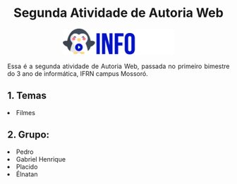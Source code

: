 <h1 align="center"> Segunda Atividade de Autoria Web</h1>
<p align="center"><img src="infoflix_logo.png" alt="Imagem não encontrada" width="50%"></p>
<p align="justify">Essa é a segunda atividade de Autoria Web, passada no primeiro bimestre do 3 ano de informática, IFRN campus Mossoró.</p>
<h2>1. Temas</h2>
<li>Filmes</li>

<h2>2. Grupo:</h2>
<li> Pedro </li>
<li> Gabriel Henrique </li>
<li> Placido </li>
<li> Élnatan </li>
